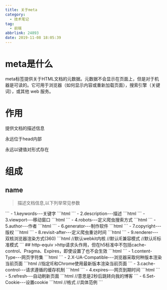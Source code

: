 ```yaml
---
title: 关于meta
category:
  - 技术笔记
tag:
  - 前端
abbrlink: 24893
date: 2019-11-08 18:05:39
---
```

# meta是什么

meta标签提供关于HTML文档的元数据。元数据不会显示在页面上，但是对于机器是可读的。它可用于浏览器（如何显示内容或重新加载页面），搜索引擎（关键词），或其他 web 服务。
<!-- more -->
# 作用

提供文档的描述信息

永远位于head内部

永远以键值对形式存在

# 组成

## name

> 描述文档信息,以下列举常见参数

<meta name="参数" content="描述内容">
```
- 1.keywords---关键字
```html
<!-- 用于告诉搜索引擎，你网页的关键字 -->
<meta name="keywords" content="博客，前端">
```
- 2.description---描述
```html
<!-- 用于告诉搜索引擎，你网站的主要内容 -->
<meta name="description" content="学习笔记">
```
- 3.viewport---移动窗口
```html
<!-- 这个属性常用于设计移动端网页 -->
<meta name="viewport" content="width=device-width, initial-scale=1.0">
```
- 4.robots---定义爬虫搜索方式
```html
<!-- robots用来告诉爬虫哪些页面需要索引，哪些页面不需要索引 -->
<!-- content的参数有all,none,index,noindex,follow,nofollow。默认是all。 -->
<!-- 1.none : 搜索引擎将忽略此网页，等价于noindex，nofollow。
2.noindex : 搜索引擎不索引此网页。
3.nofollow: 搜索引擎不继续通过此网页的链接索引搜索其它的网页。
4.all : 搜索引擎将索引此网页与继续通过此网页的链接索引，等价于index，follow。
5.index : 搜索引擎索引此网页。
6.follow : 搜索引擎继续通过此网页的链接索引搜索其它的网页。 -->
<meta name="robots" content="none">
```
- 5.author---作者
```html
<meta name="author" content="刷新">
```
- 6.generator---制作软件
```html
<!-- 用于标明网页是什么软件做的 -->
<meta name="generator" content="vscode">
```
- 7.copyright---版权
```html
<meta name="copyright" content="***所有">
```
- 8.revisit-after---定义爬虫重访时间
```html
<!-- 如果页面不是经常更新，为了减轻搜索引擎爬虫对服务器带来的压力，可以设置一个爬虫的重访时间。如果重访时间过短，爬虫将按它们定义的默认时间来访问。 -->
<meta name="revisit-after"  content="7 days">
```
- 9.renderer---双核浏览器渲染方式(360)
```html
<meta name="renderer" content="webkit"> //默认webkit内核
<meta name="renderer" content="ie-comp"> //默认IE兼容模式
<meta name="renderer" content="ie-stand"> //默认IE标准模式
```
## http-equiv
>http请求头作用，但在h5标准中不包括cache-control、Pragma、Expires，即使设置了也不会生效
```html
<meta http-equiv="参数" content="具体的描述">
```
- 1.content-Type---网页字符集
```html
<!-- 用于设定网页字符集，便于浏览器解析与渲染页面 -->
<!-- 旧 -->
<meta http-equiv="content-Type" content="text/html;charset=utf-8">
<!-- h5 -->
<meta charset="utf-8">
```
- 2.X-UA-Compatible---浏览器采取何种版本渲染当前页面
```html
<!-- 默认最新 -->
 <meta http-equiv="X-UA-Compatible" content="IE=edge,chrome=1"/> //指定IE和Chrome使用最新版本渲染当前页面
```
- 3.cache-control---请求遵循的缓存机制
```html
<meta http-equiv="cache-control" content="no-cache">
```
- 4.expires---网页到期时间
```html
<!-- 用于设定网页的到期时间，过期后网页必须到服务器上重新传输。 -->
<meta http-equiv="expires" content="Sunday 26 October 2016 01:00 GMT" />
```
- 5.refresh---自动刷新页面
```html
<!-- 网页将在设定的时间内，自动刷新并调向设定的网址。 -->
<meta http-equiv="refresh" content="2；URL=http://www.lxxyx.win/"> //意思是2秒后跳转向我的博客
```
- 6.Set-Cookie---设置cookie
```html
<meta http-equiv="Set-Cookie" content="name, date"> //格式
<meta http-equiv="Set-Cookie" content="User=Lxxyx; path=/; expires=Sunday, 10-Jan-16 10:00:00 GMT"> //具体范例
```
